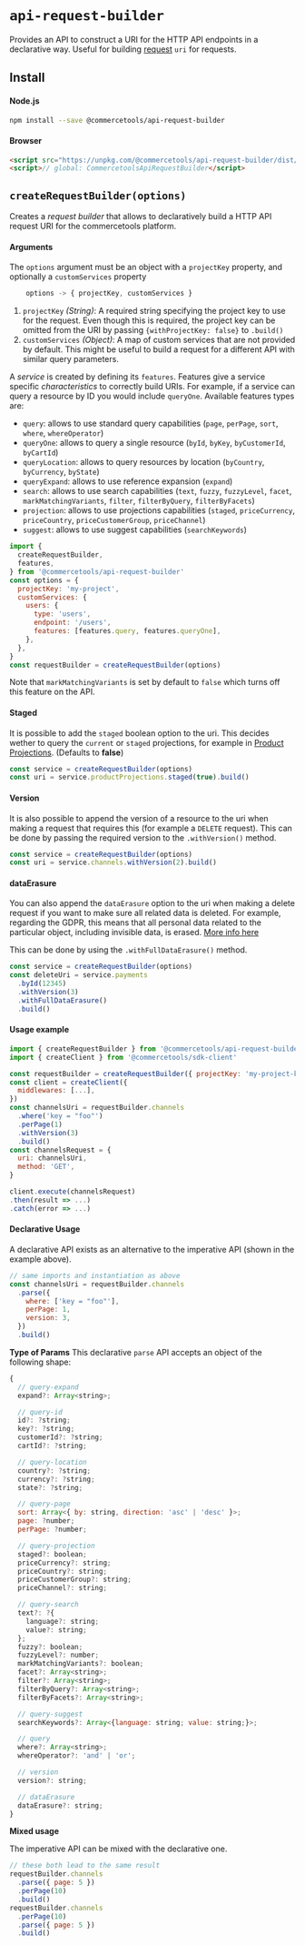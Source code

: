 # `api-request-builder`

Provides an API to construct a URI for the HTTP API endpoints in a declarative way. Useful for building [request](/sdk/Glossary.md#clientrequest) `uri` for requests.

## Install

#### Node.js

```bash
npm install --save @commercetools/api-request-builder
```

#### Browser

```html
<script src="https://unpkg.com/@commercetools/api-request-builder/dist/commercetools-api-request-builder.umd.min.js"></script>
<script>// global: CommercetoolsApiRequestBuilder</script>
```

## `createRequestBuilder(options)`

Creates a _request builder_ that allows to declaratively build a HTTP API request URI for the commercetools platform.

#### Arguments

The `options` argument must be an object with a `projectKey` property, and optionally a `customServices` property

```js
    options -> { projectKey, customServices }
```

1.  `projectKey` _(String)_: A required string specifying the project key to use for the request. Even though this is required, the project key can be omitted from the URI by passing `{withProjectKey: false}` to `.build()`
2.  `customServices` _(Object)_: A map of custom services that are not provided by default. This might be useful to build a request for a different API with similar query parameters.

A _service_ is created by defining its `features`. Features give a service specific _characteristics_ to correctly build URIs. For example, if a service can query a resource by ID you would include `queryOne`. Available features types are:

* `query`: allows to use standard query capabilities (`page`, `perPage`, `sort`, `where`, `whereOperator`)
* `queryOne`: allows to query a single resource (`byId`, `byKey`, `byCustomerId`, `byCartId`)
* `queryLocation`: allows to query resources by location (`byCountry`, `byCurrency`, `byState`)
* `queryExpand`: allows to use reference expansion (`expand`)
* `search`: allows to use search capabilities (`text`, `fuzzy`, `fuzzyLevel`, `facet`, `markMatchingVariants`, `filter`, `filterByQuery`, `filterByFacets`)
* `projection`: allows to use projections capabilities (`staged`, `priceCurrency`, `priceCountry`, `priceCustomerGroup`, `priceChannel`)
* `suggest`: allows to use suggest capabilities (`searchKeywords`)

```js
import {
  createRequestBuilder,
  features,
} from '@commercetools/api-request-builder'
const options = {
  projectKey: 'my-project',
  customServices: {
    users: {
      type: 'users',
      endpoint: '/users',
      features: [features.query, features.queryOne],
    },
  },
}
const requestBuilder = createRequestBuilder(options)
```

Note that `markMatchingVariants` is set by default to `false` which turns off this feature on the API.

#### Staged

It is possible to add the `staged` boolean option to the uri. This decides wether to query the `current` or `staged` projections, for example in [Product Projections](https://docs.commercetools.com/http-api-projects-productProjections.html#product-projections). (Defaults to **false**)

```js
const service = createRequestBuilder(options)
const uri = service.productProjections.staged(true).build()
```

#### Version

It is also possible to append the version of a resource to the uri when making a request that requires this (for example a `DELETE` request). This can be done by passing the required version to the `.withVersion()` method.

```js
const service = createRequestBuilder(options)
const uri = service.channels.withVersion(2).build()
```

#### dataErasure

You can also append the `dataErasure` option to the uri when making a delete request if you want to make sure all related data is deleted. For example, regarding the GDPR, this means that all personal data related to the particular object, including invisible data, is erased. [More info here](https://docs.commercetools.com/release-notes#releases-2018-05-24-data-erasure)

This can be done by using the `.withFullDataErasure()` method.

```js
const service = createRequestBuilder(options)
const deleteUri = service.payments
  .byId(12345)
  .withVersion(3)
  .withFullDataErasure()
  .build()
```

#### Usage example

```js
import { createRequestBuilder } from '@commercetools/api-request-builder'
import { createClient } from '@commercetools/sdk-client'

const requestBuilder = createRequestBuilder({ projectKey: 'my-project-key' })
const client = createClient({
  middlewares: [...],
})
const channelsUri = requestBuilder.channels
  .where('key = "foo"')
  .perPage(1)
  .withVersion(3)
  .build()
const channelsRequest = {
  uri: channelsUri,
  method: 'GET',
}

client.execute(channelsRequest)
.then(result => ...)
.catch(error => ...)
```

#### Declarative Usage

A declarative API exists as an alternative to the imperative API (shown in the example above).

```js
// same imports and instantiation as above
const channelsUri = requestBuilder.channels
  .parse({
    where: ['key = "foo"'],
    perPage: 1,
    version: 3,
  })
  .build()
```

**Type of Params**
This declarative `parse` API accepts an object of the following shape:

```js
{
  // query-expand
  expand?: Array<string>;

  // query-id
  id?: ?string;
  key?: ?string;
  customerId?: ?string;
  cartId?: ?string;

  // query-location
  country?: ?string;
  currency?: ?string;
  state?: ?string;

  // query-page
  sort: Array<{ by: string, direction: 'asc' | 'desc' }>;
  page: ?number;
  perPage: ?number;

  // query-projection
  staged?: boolean;
  priceCurrency?: string;
  priceCountry?: string;
  priceCustomerGroup?: string;
  priceChannel?: string;

  // query-search
  text?: ?{
    language?: string;
    value?: string;
  };
  fuzzy?: boolean;
  fuzzyLevel?: number;
  markMatchingVariants?: boolean;
  facet?: Array<string>;
  filter?: Array<string>;
  filterByQuery?: Array<string>;
  filterByFacets?: Array<string>;

  // query-suggest
  searchKeywords?: Array<{language: string; value: string;}>;

  // query
  where?: Array<string>;
  whereOperator?: 'and' | 'or';

  // version
  version?: string;

  // dataErasure
  dataErasure?: string;
}
```

**Mixed usage**

The imperative API can be mixed with the declarative one.

```js
// these both lead to the same result
requestBuilder.channels
  .parse({ page: 5 })
  .perPage(10)
  .build()
requestBuilder.channels
  .perPage(10)
  .parse({ page: 5 })
  .build()
```
